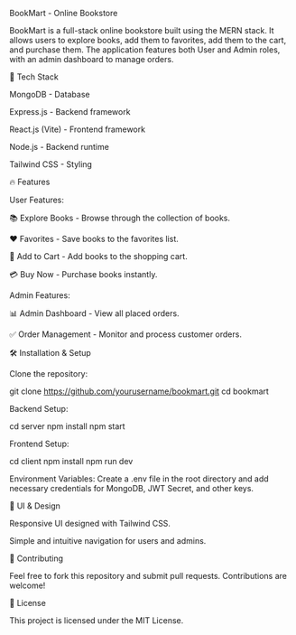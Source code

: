 BookMart - Online Bookstore

BookMart is a full-stack online bookstore built using the MERN stack. It allows users to explore books, add them to favorites, add them to the cart, and purchase them. The application features both User and Admin roles, with an admin dashboard to manage orders.

🚀 Tech Stack

MongoDB - Database

Express.js - Backend framework

React.js (Vite) - Frontend framework

Node.js - Backend runtime

Tailwind CSS - Styling

🔥 Features

User Features:

📚 Explore Books - Browse through the collection of books.

❤️ Favorites - Save books to the favorites list.

🛒 Add to Cart - Add books to the shopping cart.

💳 Buy Now - Purchase books instantly.

Admin Features:

📊 Admin Dashboard - View all placed orders.

✅ Order Management - Monitor and process customer orders.

🛠️ Installation & Setup

Clone the repository:

git clone https://github.com/yourusername/bookmart.git
cd bookmart

Backend Setup:

cd server
npm install
npm start

Frontend Setup:

cd client
npm install
npm run dev

Environment Variables:
Create a .env file in the root directory and add necessary credentials for MongoDB, JWT Secret, and other keys.

🎨 UI & Design

Responsive UI designed with Tailwind CSS.

Simple and intuitive navigation for users and admins.

🤝 Contributing

Feel free to fork this repository and submit pull requests. Contributions are welcome!

📜 License

This project is licensed under the MIT License.
